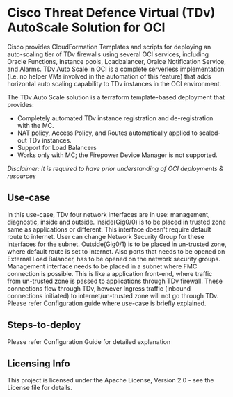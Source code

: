 # Cisco Threat Defence Virtual (TDv) AutoScale Solution for OCI

Cisco provides CloudFormation Templates and scripts for deploying an auto-scaling tier of TDv firewalls
using several OCI services, including Oracle Functions, instance pools, Loadbalancer, Oralce Notification Service, and Alarms.
TDv Auto Scale in OCI is a complete serverless implementation (i.e. no helper VMs involved in the
automation of this feature) that adds horizontal auto scaling capability to TDv instances in the OCI
environment.<br>

The TDv Auto Scale solution is a terraform template-based deployment that provides:

* Completely automated TDv instance registration and de-registration with the MC.
* NAT policy, Access Policy, and Routes automatically applied to scaled-out TDv instances.
* Support for Load Balancers
* Works only with MC; the Firepower Device Manager is not supported.

*Disclaimer: It is required to have prior understanding of OCI deployments & resources*


## Use-case

In this use-case, TDv four network interfaces are in use: management, diagnostic, inside and outside. Inside(Gig0/0) is to be placed in trusted zone same as applications or different. This interface doesn't require default route to internet. User can change Network Security Group for these interfaces for the subnet. Outside(Gig0/1) is to be placed in un-trusted zone, where default route is set to internet. Also ports that needs to be opened on External Load Balancer, has to be opened on the network security groups. Management interface needs to be placed in a subnet where FMC connection is possible. This is like a application front-end, where traffic from un-trusted zone is passed to applications through TDv firewall. These connections flow through TDv, however Ingress traffic (inbound connections initiated) to internet/un-trusted zone will not go through TDv. Please refer Configuration guide where use-case is briefly explained.

## Steps-to-deploy

Please refer Configuration Guide for detailed explanation

## Licensing Info

This project is licensed under the Apache License, Version 2.0 - see the License file for details.

